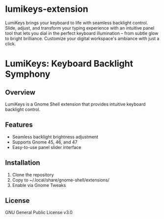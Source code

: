 # lumikeys-extension
LumiKeys brings your keyboard to life with seamless backlight control. Slide, adjust, and transform your typing experience with an intuitive panel tool that lets you dial in the perfect keyboard illumination – from subtle glow to bright brilliance. Customize your digital workspace's ambiance with just a click.

# LumiKeys: Keyboard Backlight Symphony

## Overview
LumiKeys is a Gnome Shell extension that provides intuitive keyboard backlight control.

## Features
- Seamless backlight brightness adjustment
- Supports Gnome 45, 46, and 47
- Easy-to-use panel slider interface

## Installation
1. Clone the repository
2. Copy to ~/.local/share/gnome-shell/extensions/
3. Enable via Gnome Tweaks

## License
GNU General Public License v3.0
